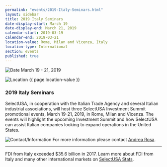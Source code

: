 ```yaml
---
permalink: "events/2019-Italy-Seminars.html"
layout: sidebar
title: 2019 Italy Seminars
date-display-start: March 19
date-display-end: March 21, 2019
calendar-start: 2019-03-19
calendar-end: 2019-03-21
location-value: Rome, Milan and Vicenza, Italy
location-type: International
section: events
published: true
---
```


![Date](https://google.github.io/material-design-icons/action/svg/design/ic_event_24px.svg "Date") March 19 - 21, 2019

![Location](http://google.github.io/material-design-icons/social/svg/design/ic_location_city_24px.svg "Location") {{ page.location-value }}

### 2019 Italy Seminars

SelectUSA, in cooperation with the Italian Trade Agency and several Italian industrial associations, will host three SelectUSA Investment Summit promotional events, March 19-21, 2019, in Rome, Milan and Vicenza. The events will highlight the upcoming Investment Summit and how SelectUSA can assist Italian companies looking to expand operations in the United States.

![Contact/Information](http://google.github.io/material-design-icons/action/svg/design/ic_speaker_notes_24px.svg "Contact/Information") For more information please contact [Andrea Rosa](mailto:andrea.rosa@trade.gov).

---

FDI from Italy exceeded $35.6 billion in 2017. Learn more about FDI from Italy and many other international markets on [SelectUSA Stats](https://www.selectusa.gov/selectusa-stats).

